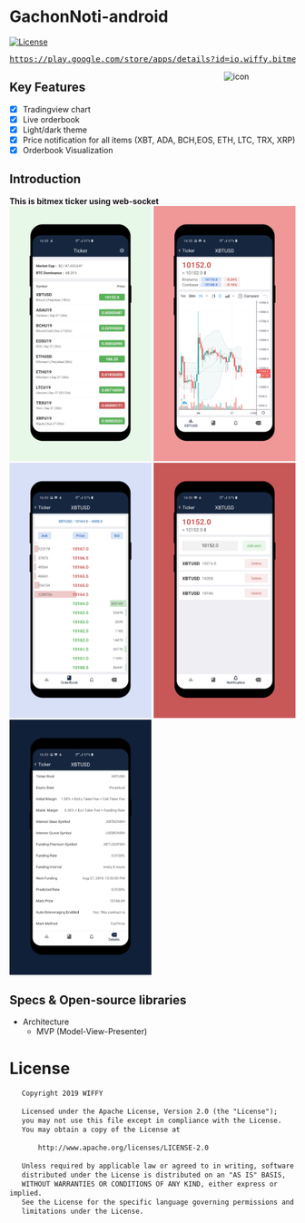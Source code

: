 # GachonNoti-android
[![License](https://img.shields.io/badge/License-Apache%202.0-blue.svg)](https://opensource.org/licenses/Apache-2.0)
</br>

<pre><a href="https://play.google.com/store/apps/details?id=io.wiffy.bitmexticker">https://play.google.com/store/apps/details?id=io.wiffy.bitmexticker</a></pre>

<img alt="icon" src="https://user-images.githubusercontent.com/8678595/66545822-86198b00-eb76-11e9-842e-91e29ebf0861.png" align="right" width="25%">

## Key Features
- [x] Tradingview chart
- [x] Live orderbook
- [x] Light/dark theme
- [x] Price notification for all items (XBT, ADA, BCH,EOS, ETH, LTC, TRX, XRP)
- [x] Orderbook Visualization

## Introduction
**This is bitmex ticker using web-socket**</br>
<img src='https://github.com/wiffy-io/BitMex-ticker-android/blob/master/resource/screen/1.png' width='250px'/>
<img src='https://github.com/wiffy-io/BitMex-ticker-android/blob/master/resource/screen/2.png' width='250px'/>
<img src='https://github.com/wiffy-io/BitMex-ticker-android/blob/master/resource/screen/3.png' width='250px'/>
<img src='https://github.com/wiffy-io/BitMex-ticker-android/blob/master/resource/screen/4.png' width='250px'/>
<img src='https://github.com/wiffy-io/BitMex-ticker-android/blob/master/resource/screen/5.png' width='250px'/>

## Specs & Open-source libraries
- Architecture
   - MVP (Model-View-Presenter)

# License

```
   Copyright 2019 WIFFY

   Licensed under the Apache License, Version 2.0 (the "License");
   you may not use this file except in compliance with the License.
   You may obtain a copy of the License at

       http://www.apache.org/licenses/LICENSE-2.0

   Unless required by applicable law or agreed to in writing, software
   distributed under the License is distributed on an "AS IS" BASIS,
   WITHOUT WARRANTIES OR CONDITIONS OF ANY KIND, either express or implied.
   See the License for the specific language governing permissions and
   limitations under the License.
   ```
